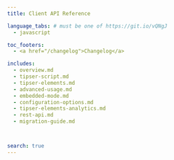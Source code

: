 ```yaml
---
title: Client API Reference

language_tabs: # must be one of https://git.io/vQNgJ
  - javascript

toc_footers:
  - <a href="/changelog">Changelog</a>

includes:
  - overview.md
  - tipser-script.md
  - tipser-elements.md
  - advanced-usage.md
  - embedded-mode.md
  - configuration-options.md
  - tipser-elements-analytics.md
  - rest-api.md
  - migration-guide.md



search: true
---
```


